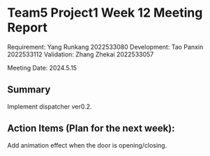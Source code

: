 # Team5 Project1 Week 12 Meeting Report

Requirement: Yang Runkang 2022533080
Development: Tao Panxin 2022533112
Validation: Zhang Zhekai 2022533057

Meeting Date:  2024.5.15

## Summary

Implement dispatcher ver0.2.

## Action Items (Plan for the next week):

Add animation effect when the door is opening/closing.
